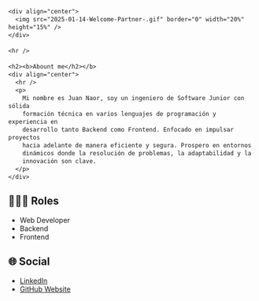     <div align="center">
      <img src="2025-01-14-Welcome-Partner-.gif" border="0" width="20%" height="15%" />
    </div>

    <hr />

    <h2><b>Abount me</h2></b>
    <div align="center">
      <hr />
      <p>
        Mi nombre es Juan Naor, soy un ingeniero de Software Junior con sólida
        formación técnica en varios lenguajes de programación y experiencia en
        desarrollo tanto Backend como Frontend. Enfocado en impulsar proyectos
        hacia adelante de manera eficiente y segura. Prospero en entornos
        dinámicos donde la resolución de problemas, la adaptabilidad y la
        innovación son clave.
      </p>
    </div>

## 👨🏻‍🏫 Roles
- Web Developer
- Backend
- Frontend

## 🌐 Social
- [LinkedIn](https://www.linkedin.com/in/juan-naor-k-a8b9292aa/)
- [GitHub Website](https://github.com/JNaor12)
